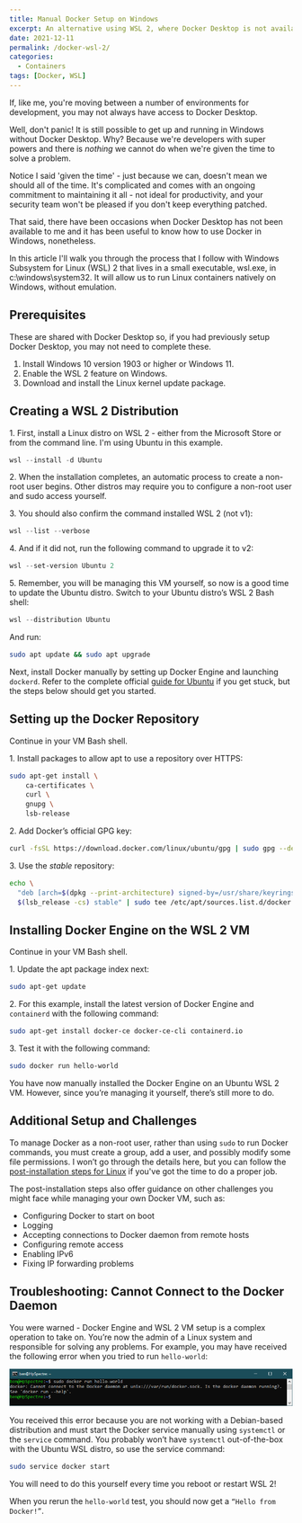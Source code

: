 ```yaml
---
title: Manual Docker Setup on Windows
excerpt: An alternative using WSL 2, where Docker Desktop is not available to you in Windows
date: 2021-12-11
permalink: /docker-wsl-2/
categories:
  - Containers
tags: [Docker, WSL]
---
```


If, like me, you're moving between a number of environments for development, you may not always have access to Docker Desktop.

Well, don't panic! It is still possible to get up and running in Windows without Docker Desktop. Why? Because we're developers with super powers and there is *nothing* we cannot do when we're given the time to solve a problem.

Notice I said 'given the time' - just because we can, doesn't mean we should all of the time.  It's complicated and comes with an ongoing commitment to maintaining it all - not ideal for productivity, and your security team won't be pleased if you don't keep everything patched.

That said, there have been occasions when Docker Desktop has not been available to me and it has been useful to know how to use Docker in Windows, nonetheless.

In this article I'll walk you through the process that I follow with Windows Subsystem for Linux (WSL) 2 that lives in a small executable, wsl.exe, in c:\windows\system32. It will allow us to run Linux containers natively on Windows, without emulation.

## Prerequisites

These are shared with Docker Desktop so, if you had previously setup Docker Desktop, you may not need to complete these.

1. Install Windows 10 version 1903 or higher or Windows 11.
2. Enable the WSL 2 feature on Windows.
3. Download and install the Linux kernel update package.

## Creating a WSL 2 Distribution

1\. First, install a Linux distro on WSL 2 - either from the Microsoft Store or from the command line. I'm using Ubuntu in this example.

```powershell
wsl --install -d Ubuntu
```

2\. When the installation completes, an automatic process to create a non-root user begins. Other distros may require you to configure a non-root user and sudo access yourself.

3\. You should also confirm the command installed WSL 2 (not v1):

```powershell
wsl --list --verbose
```

4\. And if it did not, run the following command to upgrade it to v2:

```powershell
wsl --set-version Ubuntu 2
```

5\. Remember, you will be managing this VM yourself, so now is a good time to update the Ubuntu distro. Switch to your Ubuntu distro’s WSL 2 Bash shell:

```powershell
wsl --distribution Ubuntu
```

And run:

```bash
sudo apt update && sudo apt upgrade
```

Next, install Docker manually by setting up Docker Engine and launching `dockerd`. Refer to the complete official [guide for Ubuntu](https://docs.docker.com/engine/install/ubuntu/) if you get stuck, but the steps below should get you started.

## Setting up the Docker Repository

Continue in your VM Bash shell.

1\. Install packages to allow apt to use a repository over HTTPS:

```bash
sudo apt-get install \
    ca-certificates \
    curl \
    gnupg \
    lsb-release
```

2\. Add Docker’s official GPG key:

```bash
curl -fsSL https://download.docker.com/linux/ubuntu/gpg | sudo gpg --dearmor -o /usr/share/keyrings/docker-archive-keyring.gpg
```

3\. Use the *stable* repository:

```bash
echo \
  "deb [arch=$(dpkg --print-architecture) signed-by=/usr/share/keyrings/docker-archive-keyring.gpg] https://download.docker.com/linux/ubuntu \
  $(lsb_release -cs) stable" | sudo tee /etc/apt/sources.list.d/docker.list > /dev/null
```

## Installing Docker Engine on the WSL 2 VM

Continue in your VM Bash shell.

1\. Update the apt package index next:

```bash
sudo apt-get update
```

2\. For this example, install the latest version of Docker Engine and `containerd` with the following command:

```bash
sudo apt-get install docker-ce docker-ce-cli containerd.io
```

3\. Test it with the following command:

```bash
sudo docker run hello-world
```

You have now manually installed the Docker Engine on an Ubuntu WSL 2 VM. However, since you’re managing it yourself, there’s still more to do.

## Additional Setup and Challenges

To manage Docker as a non-root user, rather than using `sudo` to run Docker commands, you must create a group, add a user, and possibly modify some file permissions. I won’t go through the details here, but you can follow the [post-installation steps for Linux](https://docs.docker.com/engine/install/linux-postinstall/) if you've got the time to do a proper job.

The post-installation steps also offer guidance on other challenges you might face while managing your own Docker VM, such as:

- Configuring Docker to start on boot
- Logging
- Accepting connections to Docker daemon from remote hosts
- Configuring remote access
- Enabling IPv6 
- Fixing IP forwarding problems

## Troubleshooting: Cannot Connect to the Docker Daemon

You were warned - Docker Engine and WSL 2 VM setup is a complex operation to take on. You’re now the admin of a Linux system and responsible for solving any problems. For example, you may have received the following error when you tried to run `hello-world`:

![Cannot connect to the Docker daemon](/assets/images/docker/dockerconnect.png)

You received this error because you are not working with a Debian-based distribution and must start the Docker service manually using `systemctl` or the `service` command. You probably won’t have `systemctl` out-of-the-box with the Ubuntu WSL distro, so use the service command:

```bash
sudo service docker start
```

You will need to do this yourself every time you reboot or restart WSL 2!

When you rerun the `hello-world` test, you should now get a `“Hello from Docker!”`.
